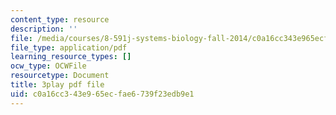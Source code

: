 ```yaml
---
content_type: resource
description: ''
file: /media/courses/8-591j-systems-biology-fall-2014/c0a16cc343e965ecfae6739f23edb9e1_gc3O2sKIsX4.pdf
file_type: application/pdf
learning_resource_types: []
ocw_type: OCWFile
resourcetype: Document
title: 3play pdf file
uid: c0a16cc3-43e9-65ec-fae6-739f23edb9e1
---
```

